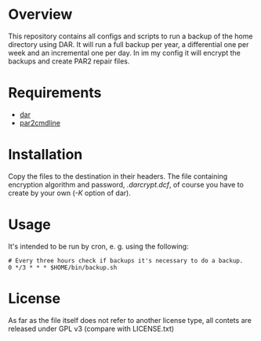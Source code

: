 # Overview

This repository contains all configs and scripts 
to run a backup of the home directory using DAR.
It will run a full backup per year, 
a differential one per week and 
an incremental one per day.
In im my config it will encrypt the backups and create PAR2 repair files.

# Requirements

* [dar](http://dar.linux.free.fr)
* [par2cmdline](https://github.com/BlackIkeEagle/par2cmdline)

# Installation

Copy the files to the destination in their headers.
The file containing encryption algorithm and password, 
*.darcrypt.dcf*, of course you have to create by your own 
(*-K* option of dar).

# Usage

It's intended to be run by cron, e. g. using the following:

    # Every three hours check if backups it's necessary to do a backup.
    0 */3 * * * $HOME/bin/backup.sh
    
# License

As far as the file itself does not refer to another license type,
all contets are released under GPL v3 (compare with LICENSE.txt)

